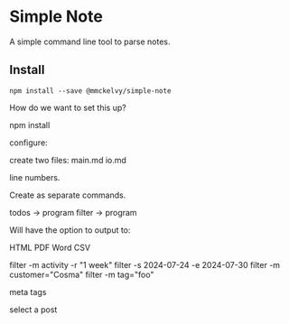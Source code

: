 # Simple Note
A simple command line tool to parse notes.

## Install
```
npm install --save @mmckelvy/simple-note
```

How do we want to set this up?

npm install

configure:

create two files:
main.md
io.md

line numbers.

Create as separate commands.

todos -> program
filter -> program

Will have the option to output to:

HTML
PDF
Word
CSV

filter -m activity -r "1 week"
filter -s 2024-07-24 -e 2024-07-30
filter -m customer="Cosma"
filter -m tag="foo"

meta
tags

select a post





